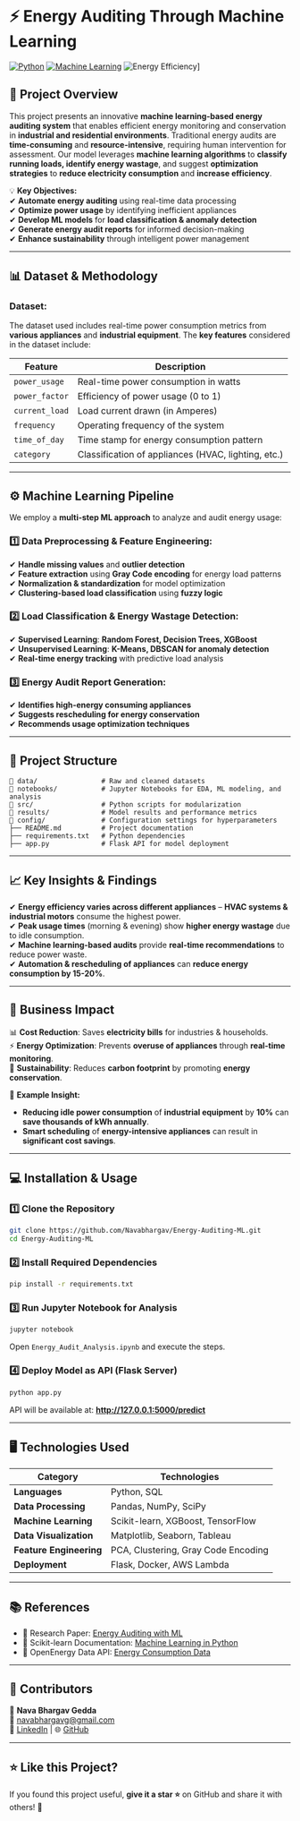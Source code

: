 # ⚡ **Energy Auditing Through Machine Learning**  

[![Python](https://img.shields.io/badge/Python-3.9-blue.svg)](https://www.python.org/) [![Machine Learning](https://img.shields.io/badge/Machine%20Learning-Scikit--Learn-green)](https://scikit-learn.org/) ![Energy Efficiency](https://img.shields.io/badge/Energy%20Efficiency-Audit-orange)]  


## 📌 **Project Overview**  
This project presents an innovative **machine learning-based energy auditing system** that enables efficient energy monitoring and conservation in **industrial and residential environments**. Traditional energy audits are **time-consuming** and **resource-intensive**, requiring human intervention for assessment. Our model leverages **machine learning algorithms** to **classify running loads, identify energy wastage**, and suggest **optimization strategies** to **reduce electricity consumption** and **increase efficiency**.

💡 **Key Objectives:**  
✔ **Automate energy auditing** using real-time data processing  
✔ **Optimize power usage** by identifying inefficient appliances  
✔ **Develop ML models** for **load classification & anomaly detection**  
✔ **Generate energy audit reports** for informed decision-making  
✔ **Enhance sustainability** through intelligent power management  

---

## 📊 **Dataset & Methodology**  
### **Dataset:**  
The dataset used includes real-time power consumption metrics from **various appliances** and **industrial equipment**. The **key features** considered in the dataset include:  

| **Feature** | **Description** |
|------------|----------------|
| `power_usage` | Real-time power consumption in watts |
| `power_factor` | Efficiency of power usage (0 to 1) |
| `current_load` | Load current drawn (in Amperes) |
| `frequency` | Operating frequency of the system |
| `time_of_day` | Time stamp for energy consumption pattern |
| `category` | Classification of appliances (HVAC, lighting, etc.) |

---

## ⚙️ **Machine Learning Pipeline**
We employ a **multi-step ML approach** to analyze and audit energy usage:

### **1️⃣ Data Preprocessing & Feature Engineering:**  
✔ **Handle missing values** and **outlier detection**  
✔ **Feature extraction** using **Gray Code encoding** for energy load patterns  
✔ **Normalization & standardization** for model optimization  
✔ **Clustering-based load classification** using **fuzzy logic**  

### **2️⃣ Load Classification & Energy Wastage Detection:**  
✔ **Supervised Learning**: **Random Forest, Decision Trees, XGBoost**  
✔ **Unsupervised Learning**: **K-Means, DBSCAN for anomaly detection**  
✔ **Real-time energy tracking** with predictive load analysis  

### **3️⃣ Energy Audit Report Generation:**  
✔ **Identifies high-energy consuming appliances**  
✔ **Suggests rescheduling for energy conservation**  
✔ **Recommends usage optimization techniques**  

---

## 📁 **Project Structure**  
```
📂 data/                # Raw and cleaned datasets
📂 notebooks/           # Jupyter Notebooks for EDA, ML modeling, and analysis
📂 src/                 # Python scripts for modularization
📂 results/             # Model results and performance metrics
📂 config/              # Configuration settings for hyperparameters
├── README.md          # Project documentation
├── requirements.txt   # Python dependencies
├── app.py             # Flask API for model deployment
```

---

## 📈 **Key Insights & Findings**
✔ **Energy efficiency varies across different appliances** – **HVAC systems & industrial motors** consume the highest power.  
✔ **Peak usage times** (morning & evening) show **higher energy wastage** due to idle consumption.  
✔ **Machine learning-based audits** provide **real-time recommendations** to reduce power waste.  
✔ **Automation & rescheduling of appliances** can **reduce energy consumption by 15-20%**.  

---

## 🚀 **Business Impact**
📊 **Cost Reduction**: Saves **electricity bills** for industries & households.  
⚡ **Energy Optimization**: Prevents **overuse of appliances** through **real-time monitoring**.  
🌱 **Sustainability**: Reduces **carbon footprint** by promoting **energy conservation**.  

🔹 **Example Insight:**  
- **Reducing idle power consumption** of **industrial equipment** by **10%** can **save thousands of kWh annually**.  
- **Smart scheduling** of **energy-intensive appliances** can result in **significant cost savings**.  

---

## 💻 **Installation & Usage**  
### **1️⃣ Clone the Repository**  
```sh
git clone https://github.com/Navabhargav/Energy-Auditing-ML.git
cd Energy-Auditing-ML
```  

### **2️⃣ Install Required Dependencies**  
```sh
pip install -r requirements.txt
```  

### **3️⃣ Run Jupyter Notebook for Analysis**  
```sh
jupyter notebook
```
Open `Energy_Audit_Analysis.ipynb` and execute the steps.  

### **4️⃣ Deploy Model as API (Flask Server)**  
```sh
python app.py
```
API will be available at: **http://127.0.0.1:5000/predict**

---

## 🖥️ **Technologies Used**
| **Category**         | **Technologies** |
|----------------------|-----------------|
| **Languages**        | Python, SQL |
| **Data Processing**  | Pandas, NumPy, SciPy |
| **Machine Learning** | Scikit-learn, XGBoost, TensorFlow |
| **Data Visualization** | Matplotlib, Seaborn, Tableau |
| **Feature Engineering** | PCA, Clustering, Gray Code Encoding |
| **Deployment**       | Flask, Docker, AWS Lambda |

---

## 📚 **References**
- 📄 Research Paper: [Energy Auditing with ML](https://arxiv.org/)  
- 📄 Scikit-learn Documentation: [Machine Learning in Python](https://scikit-learn.org/stable/)  
- 📄 OpenEnergy Data API: [Energy Consumption Data](https://datahub.io/)  

---

## 🤝 **Contributors**
👤 **Nava Bhargav Gedda**  
📩 [navabhargavg@gmail.com](mailto:navabhargavg@gmail.com)  
🔗 [LinkedIn](https://linkedin.com/in/nava-bhargav-gedda-4a4a30151) | 🌐 [GitHub](https://github.com/Navabhargav)  


---

## ⭐ **Like this Project?**
If you found this project useful, **give it a star ⭐** on GitHub and share it with others! 🚀  
